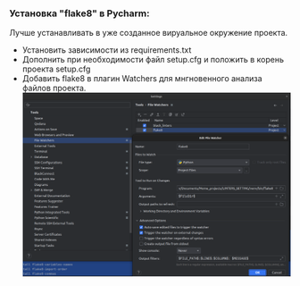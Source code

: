 ### Установка "flake8" в Pycharm:
Лучше устанавливать в уже созданное вируальное окружение проекта.

- Установить зависимости из requirements.txt
- Дополнить при необходимости файл setup.cfg и положить в корень проекта setup.cfg
- Добавить flake8 в плагин Watchers для мнгновенного анализа файлов проекта.
![flake8_watchers.png](img%2Fflake8_watchers.png)